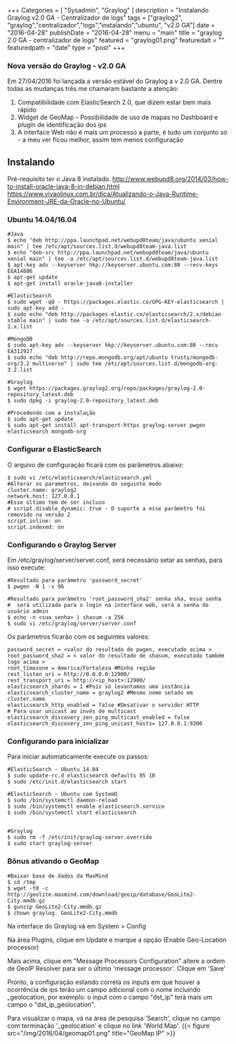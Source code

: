 +++
Categories = [
	"Sysadmin", 
	"Graylog"
]
description = "Instalando Graylog v2.0 GA - Centralizador de logs"
tags = ["graylog2", "graylog","centralizador","logs","instalando","ubuntu", "v2.0 GA"]
date = "2016-04-28"
publishDate = "2016-04-28"
menu = "main"
title = "graylog 2.0 GA - centralizador de logs"
featured = "graylog01.png"
featuredalt = ""
featuredpath = "date"
type = "post"
+++

### Nova versão do Graylog - v2.0 GA

Em 27/04/2016 foi lançada a versão estável do Graylog a v 2.0 GA. Dentre todas as mudanças três me chamaram bastante a atenção:

1. Compatibilidade com ElasticSearch 2.0, que dizem estar bem mais rápido
2. Widget de GeoMap - Possibilidade de uso de mapas no Dashboard e plugin de identificação dos ips
3. A interface Web não é mais um processo a parte, é tudo um conjunto só - a meu ver ficou melhor, assim tem menos configuração


## Instalando

 Pré-requisito ter o Java 8 instalado. 
	http://www.webupd8.org/2014/03/how-to-install-oracle-java-8-in-debian.html
	https://www.vivaolinux.com.br/dica/Atualizando-o-Java-Runtime-Environment-JRE-da-Oracle-no-Ubuntu/

### Ubuntu 14.04/16.04
```
#Java
$ echo "deb http://ppa.launchpad.net/webupd8team/java/ubuntu xenial main" | tee /etc/apt/sources.list.d/webupd8team-java.list
$ echo "deb-src http://ppa.launchpad.net/webupd8team/java/ubuntu xenial main" | tee -a /etc/apt/sources.list.d/webupd8team-java.list
$ apt-key adv --keyserver hkp://keyserver.ubuntu.com:80 --recv-keys EEA14886
$ apt-get update
$ apt-get install oracle-java8-installer

#ElasticSearch    
$ sudo wget -qO - https://packages.elastic.co/GPG-KEY-elasticsearch | sudo apt-key add -
$ sudo echo "deb http://packages.elastic.co/elasticsearch/2.x/debian stable main" | sudo tee -a /etc/apt/sources.list.d/elasticsearch-2.x.list
    
#MongoDB
$ sudo apt-key adv --keyserver hkp://keyserver.ubuntu.com:80 --recv EA312927
$ sudo echo "deb http://repo.mongodb.org/apt/ubuntu trusty/mongodb-org/3.2 multiverse" | sudo tee /etc/apt/sources.list.d/mongodb-org-3.2.list

#Graylog
$ wget https://packages.graylog2.org/repo/packages/graylog-2.0-repository_latest.deb
$ sudo dpkg -i graylog-2.0-repository_latest.deb

#Procedendo com a instalação    
$ sudo apt-get update
$ sudo apt-get install apt-transport-https graylog-server pwgen elasticsearch mongodb-org

```

### Configurar o ElasticSearch
O arquivo de configuração ficará com os parâmetros abaixo:

```
$ sudo vi /etc/elasticsearch/elasticsearch.yml
#Alterar os parametros, deixando do seguinte modo
cluster.name: graylog2
network.host: 127.0.0.1
#Esse último tem de ser incluso
# script.disable_dynamic: true - O suporte a esse parâmetro foi removido na versão 2
script.inline: on
script.indexed: on
```

### Configurando o Graylog Server

Em /etc/graylog/server/server.conf, será necessário setar as senhas, para isso execute:

```
#Resultado para parâmetro 'password_secret'
$ pwgen -N 1 -s 96

#Resultado para parâmetro 'root_password_sha2' senha sha, essa senha 
#  será utilizada para o login na interface web, será a senha do usuário admin
$ echo -n <sua_senha> | shasum -a 256
$ sudo vi /etc/graylog/server/server.conf
```

Os parâmetros ficarão com os seguintes valores:

```
password_secret = <valor do resultado de pwgen, executado acima >
root_password_sha2 = < valor do resultado de shasum, executado também logo acima >
root_timezone = America/Fortaleza #Minha região
rest_listen_uri = http://0.0.0.0:12900/
rest_transport_uri = http://<ip_host>:12900/
elasticsearch_shards = 1 #Pois só levantamos uma instância
elasticsearch_cluster_name = graylog2 #Mesmo nome setado em cluster.name
elasticsearch_http_enabled = false #Desativar o servidor HTTP
# Para usar unicast ao invés de multicast
elasticsearch_discovery_zen_ping_multicast_enabled = false
elasticsearch_discovery_zen_ping_unicast_hosts= 127.0.0.1:9300
```

### Configurando para inicializar

Para iniciar automaticamente execute os passos:

```
#ElasticSearch - Ubuntu 14.04
$ sudo update-rc.d elasticsearch defaults 95 10
$ sudo /etc/init.d/elasticsearch start

#ElasticSearch - Ubuntu com SystemD
$ sudo /bin/systemctl daemon-reload
$ sudo /bin/systemctl enable elasticsearch.service
$ sudo /bin/systemctl start elasticsearch


#Graylog
$ sudo rm -f /etc/init/graylog-server.override
$ sudo start graylog-server
```

### Bônus ativando o GeoMap

```
#Baixar base de dados da MaxMind
$ cd /tmp
$ wget -t0 -c http://geolite.maxmind.com/download/geoip/database/GeoLite2-City.mmdb.gz
$ gunzip GeoLite2-City.mmdb.gz
$ chown graylog. GeoLite2-City.mmdb
``` 

Na interface do Graylog vá em  System > Config

Na área Plugins, clique em Update e marque a opção (Enable Geo-Location processor)
  
Mais acima, clique em "Message Processors Configuration" altere a ordem de GeoIP Resolver para ser o último 'message processor'. Clique em 'Save'

Pronto, a configuração estando correta os inputs em que houver a ocorrência de ips terão um campo adicional com o nome incluindo _geolocation, por exemplo: o input com o campo "dst_ip" terá mais um campo o  "dst_ip_geolocation". 

Para visualizar o mapa, vá na área de pesquisa 'Search', clique no campo com terminação '_geolocation' e clique no link 'World Map'.
{{< figure src="/img/2016/04/geomap01.png" title="GeoMap IP" >}}

